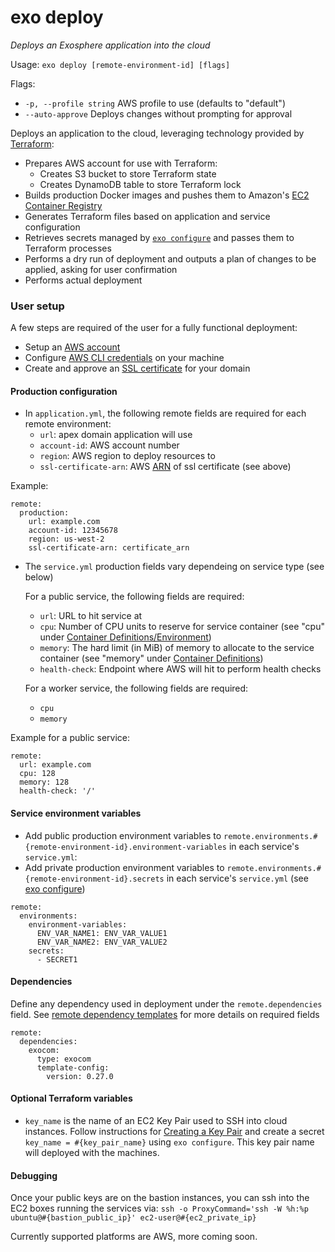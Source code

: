 # exo deploy

_Deploys an Exosphere application into the cloud_

Usage: `exo deploy [remote-environment-id] [flags]`

Flags:
- `-p, --profile string`   AWS profile to use (defaults to "default")
- `--auto-approve` Deploys changes without prompting for approval

Deploys an application to the cloud, leveraging technology provided by [Terraform](https://terraform.io):
- Prepares AWS account for use with Terraform:
  - Creates S3 bucket to store Terraform state
  - Creates DynamoDB table to store Terraform lock
- Builds production Docker images and pushes them to Amazon's [EC2 Container Registry](https://aws.amazon.com/ecr/)
- Generates Terraform files based on application and service configuration
- Retrieves secrets managed by [`exo configure`](documentation/commands/configure.md) and passes them to Terraform processes
- Performs a dry run of deployment and outputs a plan of changes to be applied, asking for user confirmation
- Performs actual deployment

### User setup
A few steps are required of the user for a fully functional deployment:
- Setup an [AWS account](https://aws.amazon.com/premiumsupport/knowledge-center/create-and-activate-aws-account/)
- Configure [AWS CLI credentials](https://docs.aws.amazon.com/cli/latest/userguide/cli-config-files.html) on your machine
- Create and approve an [SSL certificate](https://docs.aws.amazon.com/acm/latest/userguide/gs-acm-request.html) for your domain


#### Production configuration
- In `application.yml`, the following remote fields are required for each remote environment:
  - `url`: apex domain application will use
  - `account-id`: AWS account number
  - `region`: AWS region to deploy resources to
  - `ssl-certificate-arn`: AWS [ARN](https://docs.aws.amazon.com/general/latest/gr/aws-arns-and-namespaces.html) of ssl certificate (see above)

Example:
```
remote:
  production:
    url: example.com
    account-id: 12345678
    region: us-west-2
    ssl-certificate-arn: certificate_arn
```

- The `service.yml` production fields vary dependeing on service type (see below)

  For a public service, the following fields are required:
  - `url`: URL to hit service at
  - `cpu`: Number of CPU units to reserve for service container (see "cpu" under [Container Definitions/Environment](https://docs.aws.amazon.com/AmazonECS/latest/developerguide/task_definition_parameters.html#container_definition_environment))
  - `memory`: The hard limit (in MiB) of memory to allocate to the service container (see "memory" under [Container Definitions](https://docs.aws.amazon.com/AmazonECS/latest/developerguide/task_definition_parameters.html#container_definitions))
  - `health-check`: Endpoint where AWS will hit to perform health checks

  For a worker service, the following fields are required:
  - `cpu`
  - `memory`

Example for a public service:
```
remote:
  url: example.com
  cpu: 128
  memory: 128
  health-check: '/'
```

#### Service environment variables
- Add public production environment variables to `remote.environments.#{remote-environment-id}.environment-variables` in each service's `service.yml`:
- Add private production environment variables to `remote.environments.#{remote-environment-id}.secrets` in each service's `service.yml` (see [exo configure](configure.md))
```
remote:
  environments:
    environment-variables:
      ENV_VAR_NAME1: ENV_VAR_VALUE1
      ENV_VAR_NAME2: ENV_VAR_VALUE2
    secrets:
      - SECRET1
```

#### Dependencies
Define any dependency used in deployment under the `remote.dependencies` field. See [remote dependency templates](remote-dependency-templates/README.md) for more details on required fields
```
remote:
  dependencies:
    exocom:
      type: exocom
      template-config:
        version: 0.27.0
```

#### Optional Terraform variables
- `key_name` is the name of an EC2 Key Pair used to SSH into cloud instances.
Follow instructions for [Creating a Key Pair](https://docs.aws.amazon.com/AWSEC2/latest/UserGuide/ec2-key-pairs.html?icmpid=docs_ec2_console) and create a secret `key_name = #{key_pair_name}` using `exo configure`. This key pair name will deployed with the machines.

#### Debugging

Once your public keys are on the bastion instances, you can ssh into the EC2 boxes running the services via: `ssh -o ProxyCommand='ssh -W %h:%p ubuntu@#{bastion_public_ip}' ec2-user@#{ec2_private_ip}`

Currently supported platforms are AWS, more coming soon.
